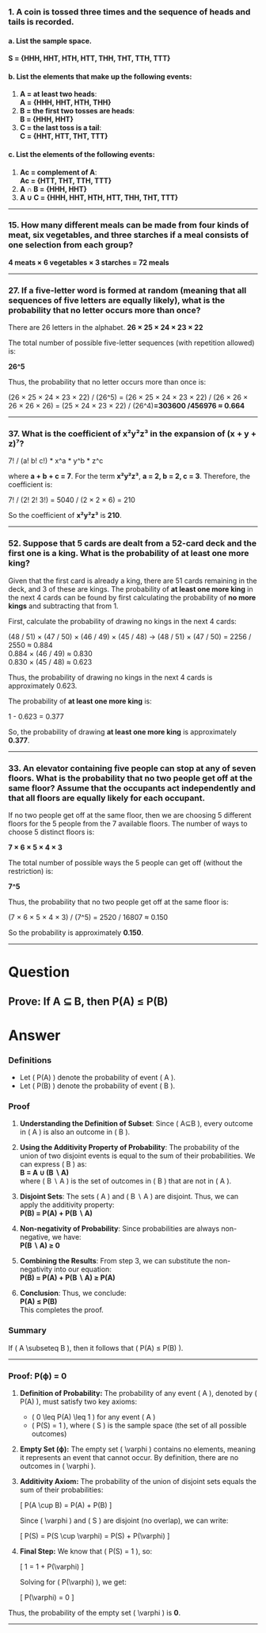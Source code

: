 ### 1. A coin is tossed three times and the sequence of heads and tails is recorded.

#### a. List the sample space.

**S = {HHH, HHT, HTH, HTT, THH, THT, TTH, TTT}**

#### b. List the elements that make up the following events:
1. **A = at least two heads**:  
   **A = {HHH, HHT, HTH, THH}**
2. **B = the first two tosses are heads**:  
   **B = {HHH, HHT}**
3. **C = the last toss is a tail**:  
   **C = {HHT, HTT, THT, TTT}**

#### c. List the elements of the following events:
1. **Ac = complement of A**:  
   **Ac = {HTT, THT, TTH, TTT}**
2. **A ∩ B = {HHH, HHT}**
3. **A ∪ C = {HHH, HHT, HTH, HTT, THH, THT, TTT}**

---

### 15. How many different meals can be made from four kinds of meat, six vegetables, and three starches if a meal consists of one selection from each group?

**4 meats × 6 vegetables × 3 starches = 72 meals**

---

### 27. If a five-letter word is formed at random (meaning that all sequences of five letters are equally likely), what is the probability that no letter occurs more than once?

There are 26 letters in the alphabet. 
**26 × 25 × 24 × 23 × 22**

The total number of possible five-letter sequences (with repetition allowed) is:

**26^5**

Thus, the probability that no letter occurs more than once is:

(26 × 25 × 24 × 23 × 22) / (26^5) = (26 × 25 × 24 × 23 × 22) / (26 × 26 × 26 × 26 × 26) = (25 × 24 × 23 × 22) / (26^4)**=303600
/456976 ≈ 0.664**


---

### 37. What is the coefficient of x²y²z³ in the expansion of (x + y + z)⁷?

7! / (a! b! c!) * x^a * y^b * z^c

where **a + b + c = 7**. For the term **x²y²z³**, **a = 2, b = 2, c = 3**. Therefore, the coefficient is:

7! / (2! 2! 3!) = 5040 / (2 × 2 × 6) = 210

So the coefficient of **x²y²z³** is **210**.

---

### 52. Suppose that 5 cards are dealt from a 52-card deck and the first one is a king. What is the probability of at least one more king?

Given that the first card is already a king, there are 51 cards remaining in the deck, and 3 of these are kings. The probability of **at least one more king** in the next 4 cards can be found by first calculating the probability of **no more kings** and subtracting that from 1.

First, calculate the probability of drawing no kings in the next 4 cards:

(48 / 51) × (47 / 50) × (46 / 49) × (45 / 48)
->
(48 / 51) × (47 / 50) = 2256 / 2550 ≈ 0.884  
0.884 × (46 / 49) ≈ 0.830  
0.830 × (45 / 48) ≈ 0.623

Thus, the probability of drawing no kings in the next 4 cards is approximately 0.623.

The probability of **at least one more king** is:

1 - 0.623 = 0.377

So, the probability of drawing **at least one more king** is approximately **0.377**.

---

### 33. An elevator containing five people can stop at any of seven floors. What is the probability that no two people get off at the same floor? Assume that the occupants act independently and that all floors are equally likely for each occupant.

If no two people get off at the same floor, then we are choosing 5 different floors for the 5 people from the 7 available floors. The number of ways to choose 5 distinct floors is:

**7 × 6 × 5 × 4 × 3**

The total number of possible ways the 5 people can get off (without the restriction) is:

**7^5**

Thus, the probability that no two people get off at the same floor is:

(7 × 6 × 5 × 4 × 3) / (7^5) = 2520 / 16807 ≈ 0.150


So the probability is approximately **0.150**.

---

# Question
## Prove: If A ⊆ B, then P(A) ≤ P(B)

# Answer
### Definitions
- Let \( P(A) \) denote the probability of event \( A \).
- Let \( P(B) \) denote the probability of event \( B \).

### Proof

1. **Understanding the Definition of Subset**:
   Since \( A⊆B \), every outcome in \( A \) is also an outcome in \( B \).

2. **Using the Additivity Property of Probability**:
   The probability of the union of two disjoint events is equal to the sum of their probabilities. We can express \( B \) as:
   <br>
   **B = A ∪ (B ∖ A)**
   <br>
   where \( B ∖ A \) is the set of outcomes in \( B \) that are not in \( A \).

3. **Disjoint Sets**:
   The sets \( A \) and \( B ∖ A \) are disjoint. Thus, we can apply the additivity property:
   <br>
   **P(B) = P(A) + P(B ∖ A)**

4. **Non-negativity of Probability**:
   Since probabilities are always non-negative, we have:
   <br>
   **P(B ∖ A) ≥ 0**

5. **Combining the Results**:
   From step 3, we can substitute the non-negativity into our equation:
   <br>
   **P(B) = P(A) + P(B ∖ A) ≥ P(A)**

6. **Conclusion**:
   Thus, we conclude:
   <br>
   **P(A) ≤ P(B)**
   <br>
   This completes the proof.

### Summary
If \( A \subseteq B \), then it follows that \( P(A) ≤ P(B) \).

---

### Proof: P(ϕ) = 0

1. **Definition of Probability:**
   The probability of any event \( A \), denoted by \( P(A) \), must satisfy two key axioms:
   
   - \( 0 \leq P(A) \leq 1 \) for any event \( A \)
   - \( P(S) = 1 \), where \( S \) is the sample space (the set of all possible outcomes)

2. **Empty Set (ϕ):**
   The empty set \( \varphi \) contains no elements, meaning it represents an event that cannot occur. By definition, there are no outcomes in \( \varphi \).

3. **Additivity Axiom:**
   The probability of the union of disjoint sets equals the sum of their probabilities:
   
   \[
   P(A \cup B) = P(A) + P(B)
   \]
   
   Since \( \varphi \) and \( S \) are disjoint (no overlap), we can write:
   
   \[
   P(S) = P(S \cup \varphi) = P(S) + P(\varphi)
   \]
   
4. **Final Step:**
   We know that \( P(S) = 1 \), so:
   
   \[
   1 = 1 + P(\varphi)
   \]
   
   Solving for \( P(\varphi) \), we get:
   
   \[
   P(\varphi) = 0
   \]
   
Thus, the probability of the empty set \( \varphi \) is **0**.

---
